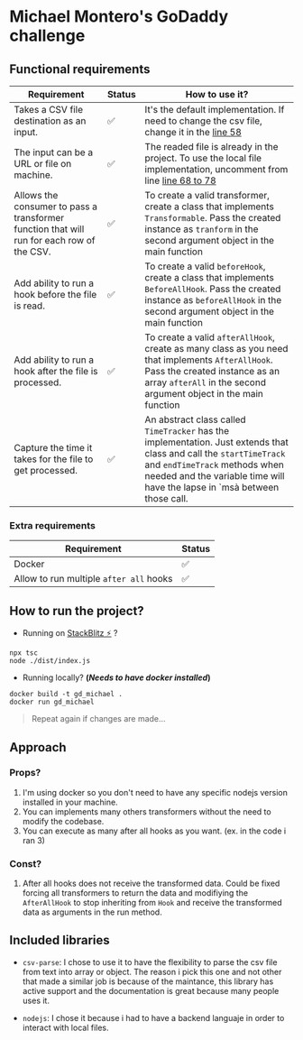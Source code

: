 # Michael Montero's GoDaddy challenge 

## Functional requirements

| Requirement   |        Status | How to use it? |
| ------------- | ------------- | -------------- |
| Takes a CSV file destination as an input.  | :white_check_mark:  |  It's the default implementation. If need to change the csv file, change it in the [line 58](https://github.com/michaelmontero/gd_michael/blob/main/index.ts#L58)   
| The input can be a URL or file on machine.  | :white_check_mark:  |  The readed file is already in the project. To use the local file implementation, uncomment from line [line 68 to 78](https://github.com/michaelmontero/gd_michael/blob/main/index.ts#L68)      |
| Allows the consumer to pass a transformer function that will run for each row of the CSV. |:white_check_mark: | To create a valid transformer, create a class that implements `Transformable`.  Pass the created instance as `tranform`  in the second argument object in the main function|
|Add ability to run a hook before the file is read.|:white_check_mark:| To create a valid `beforeHook`, create a class that implements `BeforeAllHook`.  Pass the created instance as `beforeAllHook`  in the second argument object in the main function|
|Add ability to run a hook after the file is processed.|:white_check_mark:|To create a valid `afterAllHook`, create as many class as you need that implements `AfterAllHook`.  Pass the created instance as an array `afterAll`  in the second argument object in the main function|
|Capture the time it takes for the file to get processed.|:white_check_mark:| An abstract class called `TimeTracker` has the implementation. Just extends that class and call the `startTimeTrack` and `endTimeTrack` methods when needed and the variable time will have the lapse in `msà between those call. 

### Extra requirements 

| Requirement   | Status                    
| ------------- | -------------            |  
| Docker    | :white_check_mark:       | - 
| Allow to run multiple `after all` hooks  | :white_check_mark:  |  
## How to run the project? 


- Running on [StackBlitz ⚡️](https://stackblitz.com/edit/node-vwjnsr) ?

```
npx tsc 
node ./dist/index.js
```

- Running locally? **(*Needs to have docker installed*)**
```
docker build -t gd_michael . 
docker run gd_michael
```
 

> Repeat again if changes are made...


## Approach

### Props? 
  1. I'm using docker so you don't need to have any specific nodejs version installed in your machine.
  2. You can implements many others transformers without the need to modify the codebase. 
  3. You can execute as many after all hooks as you want. (ex. in the code i ran 3)
  
###  Const? 
1. After all hooks does not receive the transformed data. Could be fixed forcing all transformers to return the data and modifiying the `AfterAllHook` to 
stop inheriting from `Hook` and receive the transformed data as arguments in the run method.

## Included libraries
- `csv-parse`: I chose to use it to have the flexibility to parse the csv file from text into array or object. The reason i pick this one and not other that made a similar job is because of the maintance, this library has active support and the documentation is great because many people uses it.

- `nodejs`: I chose it because i had to have a backend languaje in order to interact with local files. 

